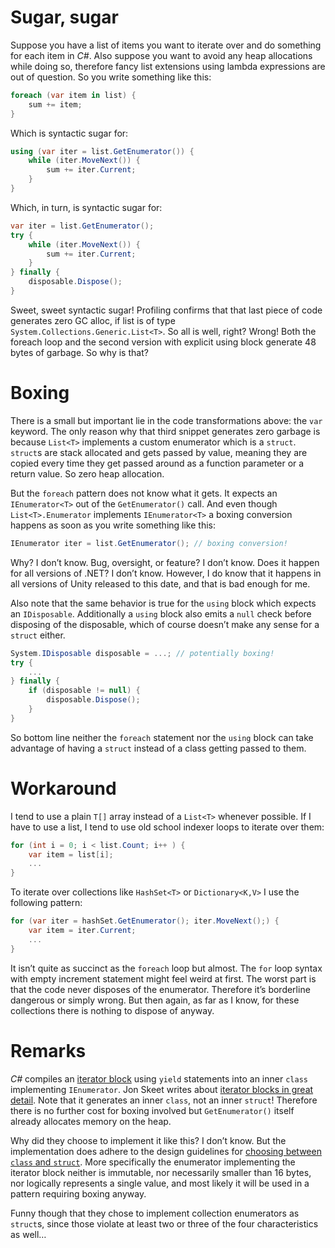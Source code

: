 
# Sugar, sugar

Suppose you have a list of items you want to iterate over and do something for each item in *C#*. Also suppose you want to avoid any heap allocations while doing so, therefore fancy list extensions using lambda expressions are out of question. So you write something like this:

```csharp
foreach (var item in list) {
    sum += item;
}
```

Which is syntactic sugar for:

```csharp
using (var iter = list.GetEnumerator()) {
    while (iter.MoveNext()) {
        sum += iter.Current;
    }
}
```

Which, in turn, is syntactic sugar for:

```csharp
var iter = list.GetEnumerator();
try {
    while (iter.MoveNext()) {
        sum += iter.Current;
    }
} finally {
    disposable.Dispose();
}
```

Sweet, sweet syntactic sugar! Profiling confirms that that last piece of code generates zero GC alloc, if list is of type `System.Collections.Generic.List<T>`. So all is well, right? Wrong! Both the foreach loop and the second version with explicit using block generate 48 bytes of garbage. So why is that?

# Boxing

There is a small but important lie in the code transformations above: the `var` keyword. The only reason why that third snippet generates zero garbage is because `List<T>` implements a custom enumerator which is a `struct`. `struct`s are stack allocated and gets passed by value, meaning they are copied every time they get passed around as a function parameter or a return value. So zero heap allocation.

But the `foreach` pattern does not know what it gets. It expects an `IEnumerator<T>` out of the `GetEnumerator()` call. And even though `List<T>.Enumerator` implements `IEnumerator<T>` a boxing conversion happens as soon as you write something like this:

```csharp
IEnumerator iter = list.GetEnumerator(); // boxing conversion!
```

Why? I don’t know. Bug, oversight, or feature? I don’t know. Does it happen for all versions of .NET? I don’t know. However, I do know that it happens in all versions of Unity released to this date, and that is bad enough for me.

Also note that the same behavior is true for the `using` block which expects an `IDisposable`. Additionally a `using` block also emits a `null` check before disposing of the disposable, which of course doesn’t make any sense for a `struct` either.

```csharp
System.IDisposable disposable = ...; // potentially boxing!
try {
    ...
} finally {
    if (disposable != null) {
        disposable.Dispose();
    }
}
```

So bottom line neither the `foreach` statement nor the `using` block can take advantage of having a `struct` instead of a class getting passed to them.

# Workaround

I tend to use a plain `T[]` array instead of a `List<T>` whenever possible. If I have to use a list, I tend to use old school indexer loops to iterate over them:

```csharp
for (int i = 0; i < list.Count; i++ ) {
    var item = list[i];
    ...
}
```

To iterate over collections like `HashSet<T>` or `Dictionary<K,V>` I use the following pattern:

```csharp
for (var iter = hashSet.GetEnumerator(); iter.MoveNext();) {
    var item = iter.Current;
    ...
}
```

It isn’t quite as succinct as the `foreach` loop but almost. The `for` loop syntax with empty increment statement might feel weird at first. The worst part is that the code never disposes of the enumerator. Therefore it’s borderline dangerous or simply wrong. But then again, as far as I know, for these collections there is nothing to dispose of anyway.

# Remarks

*C#* compiles an [iterator block](https://msdn.microsoft.com/en-us/library/9k7k7cf0.aspx) using `yield` statements into an inner `class` implementing `IEnumerator`. Jon Skeet writes about [iterator blocks in great detail](http://csharpindepth.com/Articles/Chapter6/IteratorBlockImplementation.aspx). Note that it generates an inner `class`, not an inner `struct`! Therefore there is no further cost for boxing involved but `GetEnumerator()` itself already allocates memory on the heap.

Why did they choose to implement it like this? I don’t know. But the implementation does adhere to the design guidelines for [choosing between `class` and `struct`](https://msdn.microsoft.com/en-us/library/ms229017.aspx). More specifically the enumerator implementing the iterator block neither is immutable, nor necessarily smaller than 16 bytes, nor logically represents a single value, and most likely it will be used in a pattern requiring boxing anyway.

Funny though that they chose to implement collection enumerators as `struct`s, since those violate at least two or three of the four characteristics as well…
